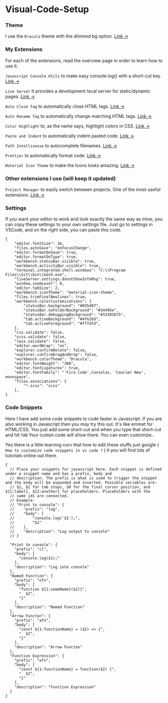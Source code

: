 # Visual-Code-Setup


### Theme

I use the `Dracula` theme with the dimmed bg option. [Link &rarr;](https://draculatheme.com/visual-studio-code/)

### My Extensions

For each of the extensions, read the overview page in order to learn how to use it.

`Javascript Console Utils` to make easy console.log() with a short-cut key. [Link &rarr;](https://marketplace.visualstudio.com/items?itemName=whtouche.vscode-js-console-utils)

`Live Server` It provides a development local server for static/dynamic pages. [Link &rarr;](https://github.com/ritwickdey/vscode-live-server/blob/master/docs/settings.md)

`Auto Close Tag` to automatically close HTML tags. [Link &rarr;](https://marketplace.visualstudio.com/items?itemName=formulahendry.auto-close-tag)

`Auto Rename Tag` to automatically change matching HTML tags. [Link &rarr;](https://marketplace.visualstudio.com/items?itemName=formulahendry.auto-rename-tag)

`Color Highlight` to, as the name says, highlight colors in CSS. [Link &rarr;](https://marketplace.visualstudio.com/items?itemName=naumovs.color-highlight)

`Paste and Indent` to automatically indent pasted code. [Link &rarr;](https://marketplace.visualstudio.com/items?itemName=Rubymaniac.vscode-paste-and-indent)

`Path Intellisense` to autocomplete filenames. [Link &rarr;](https://marketplace.visualstudio.com/items?itemName=christian-kohler.path-intellisense)

`Prettier` to automatically format code. [Link &rarr;](https://marketplace.visualstudio.com/items?itemName=esbenp.prettier-vscode)

`Material Icon Theme` to make the Icons looks amazing. [Link &rarr;](https://github.com/PKief/vscode-material-icon-theme)

### Other extensions I use (will keep it updated) 

`Project Manager` to easily switch between projects. One of the most useful extensions. [Link &rarr;](https://marketplace.visualstudio.com/items?itemName=alefragnani.project-manager)

### Settings

If you want your editor to work and look exactly the same way as mine, you can copy these settings to your own settings file. Just go to settings in VSCode, and on the right side, you can paste this code.

```
{
    "editor.fontSize": 16,
    "files.autoSave": "onFocusChange",
    "editor.formatOnSave": true,
    "editor.formatOnType": true,
    "workbench.statusBar.visible": true,
    "workbench.activityBar.visible": true,
    "terminal.integrated.shell.windows": "C:\\Program Files\\Git\\bin\\bash.exe",
    "liveServer.settings.donotShowInfoMsg": true,
    "window.zoomLevel": 0,
    "editor.tabSize": 2,
    "workbench.iconTheme": "material-icon-theme",
    "files.trimFinalNewlines": true,
    "workbench.colorCustomizations": {
        "statusBar.background": "#035497",
        "statusBar.noFolderBackground": "#34495e",
        "statusBar.debuggingBackground": "#33393b75",
        "tab.activeBackground": "#4f626d",
        "tab.activeForeground": "#fffdfd",
    },
    "css.validate": false,
    "scss.validate": false,
    "less.validate": false,
    "editor.wordWrap": "on",
    "explorer.confirmDelete": false,
    "explorer.confirmDragAndDrop": false,
    "workbench.colorTheme": "Dracula",
    "editor.fontWeight": "300",
    "editor.fontLigatures": true,
    "editor.fontFamily": "'Fira Code',Consolas, 'Courier New', monospace",
    "files.associations": {
        "*.scss": "scss"
    },
}
```
### Code Snippets

Here I have add some code snippets to code faster in Javascript. if you are also working in Javascript then you may try this out.
It's like emmet for HTML/CSS. You just add some short-cut and when you type that short-cut and hit ` TAB ` Your custon code will show there. You can even customize.. 

Yes there is a little learning curv that how to edit these stuffs just google ( ` How to customize code snippets in vs code ?` ) it you will find lots of tutorials online out there.

```
{
  // Place your snippets for javascript here. Each snippet is defined under a snippet name and has a prefix, body and
  // description. The prefix is what is used to trigger the snippet and the body will be expanded and inserted. Possible variables are:
  // $1, $2 for tab stops, $0 for the final cursor position, and ${1:label}, ${2:another} for placeholders. Placeholders with the
  // same ids are connected.
  // Example:
  // "Print to console": {
  // 	"prefix": "log",
  // 	"body": [
  // 		"console.log('$1');",
  // 		"$2"
  // 	],
  // 	"description": "Log output to console"
  // }

  "Print to console": {
    "prefix": "cl",
    "body": [
      "console.log($1);"
    ],
    "description": "Log into console"
  },
  "Named Function": {
    "prefix": "nfn",
    "body": [
      "function ${1:someName}($2){",
      "  $3",
      "}"
    ],
    "description": "Named Function"
  },
  "Arrow Functon": {
    "prefix": "afn",
    "body": [
      "const ${1:functionName} = ($2) => {",
      "  $3",
      "}"
    ],
    "description": "Arrow Functon"
  },
  "Function Expression": {
    "prefix": "efn",
    "body": [
      "const ${1:functionName} = function($2) {",
      "  $3",
      "}"
    ],
    "description": "Function Expression"
  }
}
```